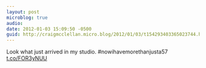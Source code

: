```yaml
---
layout: post
microblog: true
audio: 
date: 2012-01-03 15:09:50 -0500
guid: http://craigmcclellan.micro.blog/2012/01/03/t154293403365023744.html
---
```

Look what just arrived in my studio. #nowihavemorethanjusta57 [t.co/FOR3yNUU](http://t.co/FOR3yNUU)
